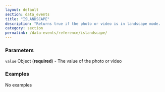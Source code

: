 ```yaml
---
layout: default
section: data_events
title: "ISLANDSCAPE"
description: "Returns true if the photo or video is in landscape mode. This is intended to be used inside of the add-photo and add-video events and operate on the parameter passed to the event handler."
category: section
permalink: /data-events/reference/islandscape/
---
```


### Parameters

`value` Object (__required__) - The value of the photo or video

### Examples

No examples